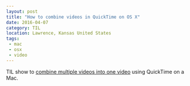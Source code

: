 ```yaml
---
layout: post
title: "How to combine videos in QuickTime on OS X"
date: 2016-04-07
category: TIL
location: Lawrence, Kansas United States
tags:
 - mac
 - osx
 - video
---
```


TIL show to [combine multiple videos into one video](http://thesweetsetup.com/how-to-combine-videos-in-quicktime-on-os-x/) using QuickTime on a Mac.
